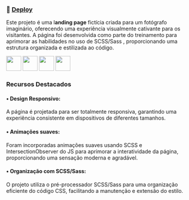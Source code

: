 
### 📎 [Deploy](https://lealvesrs.github.io/scss_landing_page/)

Este projeto é uma l<b>anding page</b> fictícia criada para um fotógrafo imaginário, oferecendo uma experiência visualmente cativante para os visitantes. A página foi desenvolvida como parte do treinamento para aprimorar as habilidades no uso de SCSS/Sass , proporcionando uma estrutura organizada e estilizada ao código.

<img src="https://cdn.jsdelivr.net/gh/devicons/devicon/icons/css3/css3-original.svg" width="40" height="40" /> <img src="https://cdn.jsdelivr.net/gh/devicons/devicon/icons/html5/html5-original.svg" width="40" height="40" />
<img src="https://cdn.jsdelivr.net/gh/devicons/devicon/icons/javascript/javascript-original.svg" width="40" height="40" /> <img src="https://cdn.jsdelivr.net/gh/devicons/devicon/icons/sass/sass-original.svg" width="40" height="40"/>

### Recursos Destacados
#### • Design Responsivo:
A página é projetada para ser totalmente responsiva, garantindo uma experiência consistente em dispositivos de diferentes tamanhos.


#### • Animações suaves:
Foram incorporadas animações suaves usando SCSS e IntersectionObserver do JS para aprimorar a interatividade da página, proporcionando uma sensação moderna e agradável.


#### • Organização com SCSS/Sass:
O projeto utiliza o pré-processador SCSS/Sass para uma organização eficiente do código CSS, facilitando a manutenção e extensão do estilo.

